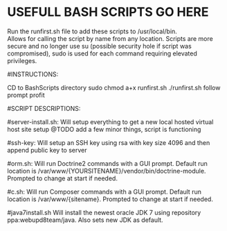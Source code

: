 USEFULL BASH SCRIPTS GO HERE
====================================
Run the runfirst.sh file to add these scripts to /usr/local/bin.  
Allows for calling the script by name from any location.
Scripts are more secure and no longer use su (possible security hole if script was compromised), sudo is used for each command requiring elevated privileges.

#INSTRUCTIONS:

CD to BashScripts directory
sudo chmod a+x runfirst.sh
./runfirst.sh
follow prompt
profit

#SCRIPT DESCRIPTIONS:

#server-install.sh:
  Will setup everything to get a new local hosted virtual host site setup
  @TODO add a few minor things, script is functioning
  
  
#ssh-key:
  Will setup an SSH key using rsa with key size 4096 and then append public key to server
  
#orm.sh:
  Will run Doctrine2 commands with a GUI prompt.  Default run location is /var/www/{YOURSITENAME}/vendor/bin/doctrine-module.  Prompted to change at start if needed.

#c.sh:
  Will run Composer commands with a GUI prompt.  Default run location is /var/www/{sitename}.  Prompted to change at start if needed.

#java7install.sh
  Will install the newest oracle JDK 7 using repository ppa:webupd8team/java.  Also sets new JDK as default.
